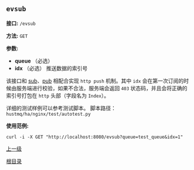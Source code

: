 `evsub`
----------

**接口:** `/evsub`

**方法:** `GET`

**参数:** 

*  **queue** （必选）  
*  **idx** （必选）  推送数据的索引号
  
该接口和 [sub](sub.md)、[pub](pub.md) 相配合实现 `http push` 机制。其中 `idx` 会在第一次订阅的时候由服务端进行校验，如果不合法，服务端会返回 `403` 状态码，并且会将正确的索引号打包在 `http` 头部（字段名为 `Index`）。

详细的测试样例可以参考测试脚本。
脚本路径：`hustmq/ha/nginx/test/autotest.py`

**使用范例:**

    curl -i -X GET "http://localhost:8080/evsub?queue=test_queue&idx=1"

[上一级](../ha.md)

[根目录](../../index.md)